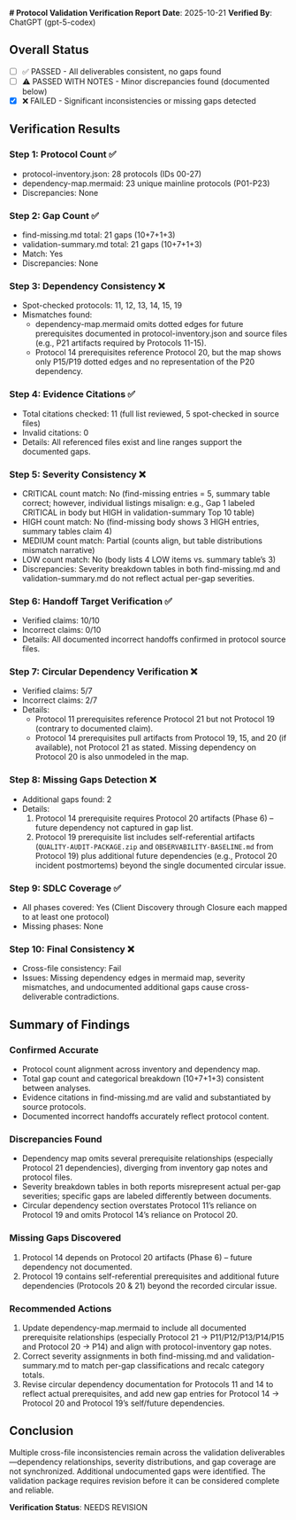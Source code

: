 **# Protocol Validation Verification Report**
**Date**: 2025-10-21
**Verified By**: ChatGPT (gpt-5-codex)

## Overall Status
- [ ] ✅ PASSED - All deliverables consistent, no gaps found
- [ ] ⚠️ PASSED WITH NOTES - Minor discrepancies found (documented below)
- [x] ❌ FAILED - Significant inconsistencies or missing gaps detected

## Verification Results
### Step 1: Protocol Count ✅
- protocol-inventory.json: 28 protocols (IDs 00-27)
- dependency-map.mermaid: 23 unique mainline protocols (P01-P23)
- Discrepancies: None

### Step 2: Gap Count ✅
- find-missing.md total: 21 gaps (10+7+1+3)
- validation-summary.md total: 21 gaps (10+7+1+3)
- Match: Yes
- Discrepancies: None

### Step 3: Dependency Consistency ❌
- Spot-checked protocols: 11, 12, 13, 14, 15, 19
- Mismatches found:
  - dependency-map.mermaid omits dotted edges for future prerequisites documented in protocol-inventory.json and source files (e.g., P21 artifacts required by Protocols 11-15).
  - Protocol 14 prerequisites reference Protocol 20, but the map shows only P15/P19 dotted edges and no representation of the P20 dependency.

### Step 4: Evidence Citations ✅
- Total citations checked: 11 (full list reviewed, 5 spot-checked in source files)
- Invalid citations: 0
- Details: All referenced files exist and line ranges support the documented gaps.

### Step 5: Severity Consistency ❌
- CRITICAL count match: No (find-missing entries = 5, summary table correct; however, individual listings misalign: e.g., Gap 1 labeled CRITICAL in body but HIGH in validation-summary Top 10 table)
- HIGH count match: No (find-missing body shows 3 HIGH entries, summary tables claim 4)
- MEDIUM count match: Partial (counts align, but table distributions mismatch narrative)
- LOW count match: No (body lists 4 LOW items vs. summary table’s 3)
- Discrepancies: Severity breakdown tables in both find-missing.md and validation-summary.md do not reflect actual per-gap severities.

### Step 6: Handoff Target Verification ✅
- Verified claims: 10/10
- Incorrect claims: 0/10
- Details: All documented incorrect handoffs confirmed in protocol source files.

### Step 7: Circular Dependency Verification ❌
- Verified claims: 5/7
- Incorrect claims: 2/7
- Details:
  - Protocol 11 prerequisites reference Protocol 21 but not Protocol 19 (contrary to documented claim).
  - Protocol 14 prerequisites pull artifacts from Protocol 19, 15, and 20 (if available), not Protocol 21 as stated. Missing dependency on Protocol 20 is also unmodeled in the map.

### Step 8: Missing Gaps Detection ❌
- Additional gaps found: 2
- Details:
  1. Protocol 14 prerequisite requires Protocol 20 artifacts (Phase 6) – future dependency not captured in gap list.
  2. Protocol 19 prerequisite list includes self-referential artifacts (`QUALITY-AUDIT-PACKAGE.zip` and `OBSERVABILITY-BASELINE.md` from Protocol 19) plus additional future dependencies (e.g., Protocol 20 incident postmortems) beyond the single documented circular issue.

### Step 9: SDLC Coverage ✅
- All phases covered: Yes (Client Discovery through Closure each mapped to at least one protocol)
- Missing phases: None

### Step 10: Final Consistency ❌
- Cross-file consistency: Fail
- Issues: Missing dependency edges in mermaid map, severity mismatches, and undocumented additional gaps cause cross-deliverable contradictions.

## Summary of Findings
### Confirmed Accurate
- Protocol count alignment across inventory and dependency map.
- Total gap count and categorical breakdown (10+7+1+3) consistent between analyses.
- Evidence citations in find-missing.md are valid and substantiated by source protocols.
- Documented incorrect handoffs accurately reflect protocol content.

### Discrepancies Found
- Dependency map omits several prerequisite relationships (especially Protocol 21 dependencies), diverging from inventory gap notes and protocol files.
- Severity breakdown tables in both reports misrepresent actual per-gap severities; specific gaps are labeled differently between documents.
- Circular dependency section overstates Protocol 11’s reliance on Protocol 19 and omits Protocol 14’s reliance on Protocol 20.

### Missing Gaps Discovered
1. Protocol 14 depends on Protocol 20 artifacts (Phase 6) – future dependency not documented.
2. Protocol 19 contains self-referential prerequisites and additional future dependencies (Protocols 20 & 21) beyond the recorded circular issue.

### Recommended Actions
1. Update dependency-map.mermaid to include all documented prerequisite relationships (especially Protocol 21 → P11/P12/P13/P14/P15 and Protocol 20 → P14) and align with protocol-inventory gap notes.
2. Correct severity assignments in both find-missing.md and validation-summary.md to match per-gap classifications and recalc category totals.
3. Revise circular dependency documentation for Protocols 11 and 14 to reflect actual prerequisites, and add new gap entries for Protocol 14 → Protocol 20 and Protocol 19’s self/future dependencies.

## Conclusion
Multiple cross-file inconsistencies remain across the validation deliverables—dependency relationships, severity distributions, and gap coverage are not synchronized. Additional undocumented gaps were identified. The validation package requires revision before it can be considered complete and reliable.

**Verification Status**: NEEDS REVISION
